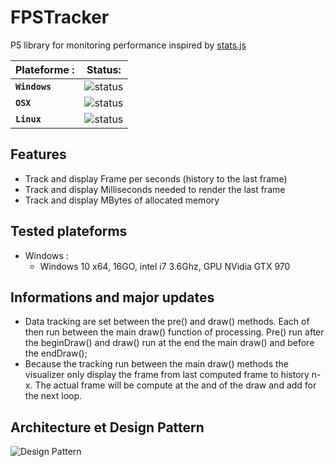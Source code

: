 # FPSTracker

P5 library for monitoring performance inspired by [stats.js](https://github.com/mrdoob/stats.js/)

| Plateforme : 	| Status:		|
|---------------|---------------|
| **`Windows`** | ![status](https://img.shields.io/badge/build-prerelease-green.svg?longCache=true&style=flat&colorA=grey&colorB=green) |
| **`OSX`** 	| ![status](https://img.shields.io/badge/build-prerelease-green.svg?longCache=true&style=flat&colorA=grey&colorB=green) |
| **`Linux`** 	| ![status](https://img.shields.io/badge/build-prerelease-green.svg?longCache=true&style=flat&colorA=grey&colorB=green) |

## Features

* Track and display Frame per seconds (history to the last frame)
* Track and display Milliseconds needed to render the last frame
* Track and display MBytes of allocated memory

## Tested plateforms

* Windows :
  * Windows 10 x64, 16GO, intel i7 3.6Ghz, GPU NVidia GTX 970

## Informations and major updates

* Data tracking are set between the pre() and draw() methods. Each of then run between the main draw() function of processing. Pre() run after the beginDraw() and draw() run at the end the main draw() and before the endDraw();
* Because the tracking run between the main draw() methods the visualizer only display the frame from last computed frame to history n-x. The actual frame will be compute at the and of the draw and add for the next loop.

## Architecture et Design Pattern
![Design Pattern](https://gitlab.bonjour-lab.com/alexr4/FPSTracker/raw/master/DesignPattern.png)